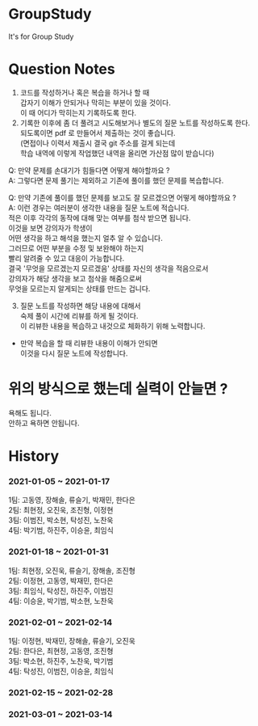 # GroupStudy
It's for Group Study

# Question Notes
1. 코드를 작성하거나 혹은 복습을 하거나 할 때  
   갑자기 이해가 안되거나 막히는 부분이 있을 것이다.  
   이 때 어디가 막히는지 기록하도록 한다.  
2. 기록한 이후에 좀 더 풀려고 시도해보거나 별도의 질문 노트를 작성하도록 한다.  
   되도록이면 pdf 로 만들어서 제출하는 것이 좋습니다.  
   (면접이나 이력서 제출시 결국 git 주소를 걸게 되는데  
    학습 내역에 이렇게 작업했던 내역을 올리면 가산점 많이 받습니다)  

Q: 만약 문제를 손대기가 힘들다면 어떻게 해야할까요 ?  
A: 그렇다면 문제 풀기는 제외하고 기존에 풀이를 했던 문제를 복습합니다.  

Q: 만약 기존에 풀이를 했던 문제를 보고도 잘 모르겠으면 어떻게 해야할까요 ?  
A: 이런 경우는 여러분이 생각한 내용을 질문 노트에 적습니다.  
   적은 이후 각각의 동작에 대해 맞는 여부를 첨삭 받으면 됩니다.  
   이것을 보면 강의자가 학생이  
   어떤 생각을 하고 해석을 했는지 얼추 알 수 있습니다.  
   그러므로 어떤 부분을 수정 및 보완해야 하는지  
   빨리 알려줄 수 있고 대응이 가능합니다.  
   결국 '무엇을 모르겠는지 모르겠음' 상태를 자신의 생각을 적음으로서  
   강의자가 해당 생각을 보고 첨삭을 해줌으로써  
   무엇을 모르는지 알게되는 상태를 만드는 겁니다.  
    
3. 질문 노트를 작성하면 해당 내용에 대해서  
   숙제 풀이 시간에 리뷰를 하게 될 것이다.  
   이 리뷰한 내용을 복습하고 내것으로 체화하기 위해 노력합니다.  

* 만약 복습을 할 때 리뷰한 내용이 이해가 안되면  
  이것을 다시 질문 노트에 작성합니다.  
   
# 위의 방식으로 했는데 실력이 안늘면 ?
욕해도 됩니다.  
안하고 욕하면 안됩니다.  

# History
### 2021-01-05 ~ 2021-01-17  

1팀: 고동영, 장해솔, 류슬기, 박재민, 한다은  
2팀: 최현정, 오진욱, 조진형, 이정현  
3팀: 이범진, 박소현, 탁성진, 노찬욱  
4팀: 박기범, 하진주, 이승윤, 최임식  

### 2021-01-18 ~ 2021-01-31  

1팀: 최현정, 오진욱, 류슬기, 장해솔, 조진형  
2팀: 이정현, 고동영, 박재민, 한다은  
3팀: 최임식, 탁성진, 하진주, 이범진  
4팀: 이승윤, 박기범, 박소현, 노찬욱  

### 2021-02-01 ~ 2021-02-14  

1팀: 이정현, 박재민, 장해솔, 류슬기, 오진욱  
2팀: 한다은, 최현정, 고동영, 조진형  
3팀: 박소현, 하진주, 노찬욱, 박기범  
4팀: 탁성진, 이범진, 이승윤, 최임식  

### 2021-02-15 ~ 2021-02-28

### 2021-03-01 ~ 2021-03-14
